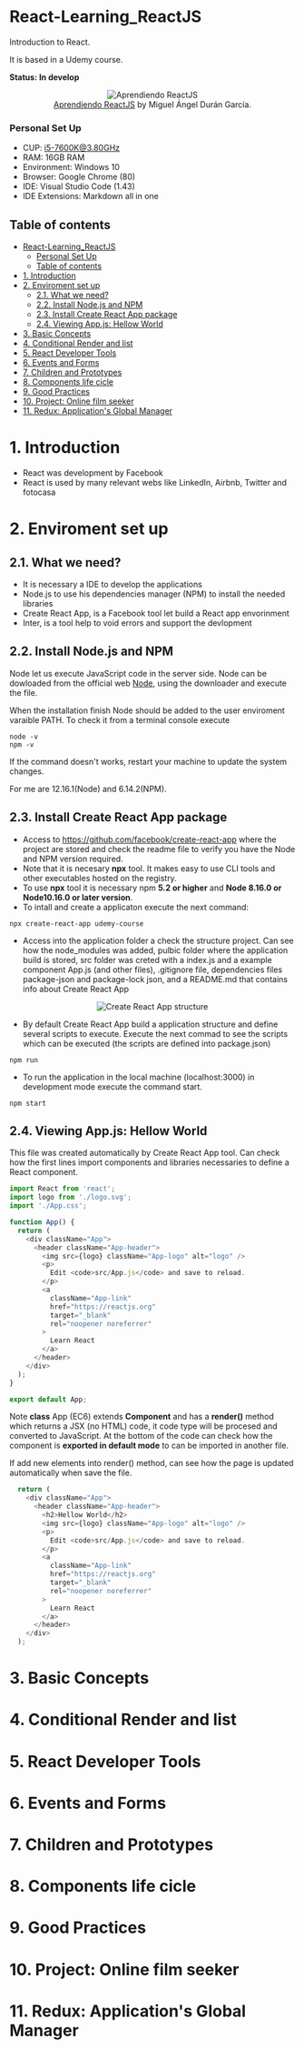 # React-Learning_ReactJS
Introduction to React.

It is based in a Udemy course.

**Status: In develop**


  

<div align="center">

![Aprendiendo ReactJS](courseIcon.PNG)<br>
 [Aprendiendo ReactJS](https://www.udemy.com/course/aprendiendo-react/) by Miguel Ángel Durán García.

 </div>


### Personal Set Up
- CUP: i5-7600K@3.80GHz 
- RAM: 16GB RAM
- Environment: Windows 10
- Browser: Google Chrome (80)
- IDE: Visual Studio Code (1.43)
- IDE Extensions: Markdown all in one


## Table of contents
- [React-Learning_ReactJS](#react-learningreactjs)
    - [Personal Set Up](#personal-set-up)
  - [Table of contents](#table-of-contents)
- [1. Introduction](#1-introduction)
- [2. Enviroment set up](#2-enviroment-set-up)
  - [2.1. What we need?](#21-what-we-need)
  - [2.2. Install Node.js and NPM](#22-install-nodejs-and-npm)
  - [2.3. Install Create React App package](#23-install-create-react-app-package)
  - [2.4. Viewing App.js: Hellow World](#24-viewing-appjs-hellow-world)
- [3. Basic Concepts](#3-basic-concepts)
- [4. Conditional Render and list](#4-conditional-render-and-list)
- [5. React Developer Tools](#5-react-developer-tools)
- [6. Events and Forms](#6-events-and-forms)
- [7. Children and Prototypes](#7-children-and-prototypes)
- [8. Components life cicle](#8-components-life-cicle)
- [9. Good Practices](#9-good-practices)
- [10. Project: Online film seeker](#10-project-online-film-seeker)
- [11. Redux: Application's Global Manager](#11-redux-applications-global-manager)


# 1. Introduction
- React was development by Facebook
- React is used by many relevant webs like LinkedIn, Airbnb, Twitter and fotocasa

# 2. Enviroment set up
## 2.1. What we need?
- It is necessary a IDE to develop the applications
- Node.js to use his dependencies manager (NPM) to install the needed libraries
- Create React App, is a Facebook tool let build a React app envorinment
- Inter, is a tool help to void errors and support the devlopment

## 2.2. Install Node.js and NPM
Node let us execute JavaScript code in the server side. Node can be dowloaded from the official web [Node](https://nodejs.org/es/), using the downloader and execute the file.

When the installation finish Node should be added to the user enviroment varaible PATH. To check it from a terminal console execute
```console
node -v
npm -v
```
If the command doesn't works, restart your machine to update the system changes.

For me are 12.16.1(Node) and 6.14.2(NPM).

## 2.3. Install Create React App package
- Access to https://github.com/facebook/create-react-app where the project are stored and check the readme file to verify you have the Node and NPM version required.
- Note that it is necesary **npx** tool. It makes easy to use CLI tools and other executables hosted on the registry.
- To use **npx** tool it is necessary npm **5.2 or higher** and **Node 8.16.0 or Node10.16.0 or later version**.
- To intall and create a applicaton execute the next command:
```console
npx create-react-app udemy-course
```
- Access into the application folder a check the structure project. Can see how the node_modules was added, pulbic folder where the application build is stored, src folder was creted with a index.js and a example component App.js (and other files), .gitignore file, dependencies files package-json and package-lock json, and a README.md that contains info about Create React App

<div align="center"

![Create React App structure](create_react_app_structure_01.PNG)

</div>


- By default Create React App build a application structure and define several scripts to execute. Execute the next commad to see the scripts which can be executed (the scripts are defined into package.json)
```console
npm run
```
- To run the application in the local machine (localhost:3000) in development mode execute the command start.
```console
npm start
```

## 2.4. Viewing App.js: Hellow World
This file was created automatically by Create React App tool. Can check how the first lines import components and libraries necessaries to define a React component.

```js
import React from 'react';
import logo from './logo.svg';
import './App.css';

function App() {
  return (
    <div className="App">
      <header className="App-header">
        <img src={logo} className="App-logo" alt="logo" />
        <p>
          Edit <code>src/App.js</code> and save to reload.
        </p>
        <a
          className="App-link"
          href="https://reactjs.org"
          target="_blank"
          rel="noopener noreferrer"
        >
          Learn React
        </a>
      </header>
    </div>
  );
}

export default App;
```

Note **class** App (EC6) extends **Component** and has a **render()** method which returns a JSX (no HTML) code, it code type will be procesed and converted to JavaScript. At the bottom of the code can check how the component is **exported in default mode** to can be imported in another file.

If add new elements into render() method, can see how the page is updated automatically when save the file.
```js
  return (
    <div className="App">
      <header className="App-header">
        <h2>Hellow World</h2>        
        <img src={logo} className="App-logo" alt="logo" />
        <p>
          Edit <code>src/App.js</code> and save to reload.
        </p>
        <a
          className="App-link"
          href="https://reactjs.org"
          target="_blank"
          rel="noopener noreferrer"
        >
          Learn React
        </a>
      </header>
    </div>
  );
```

# 3. Basic Concepts
# 4. Conditional Render and list
# 5. React Developer Tools
# 6. Events and Forms
# 7. Children and Prototypes
# 8. Components life cicle
# 9. Good Practices
# 10. Project: Online film seeker
# 11. Redux: Application's Global Manager